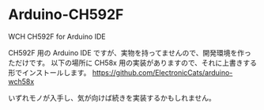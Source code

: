 # Arduino-CH592F
WCH CH592F for Arduino IDE

CH592F 用の Arduino IDE ですが、実物を持ってませんので、開発環境を作っただけです。
以下の場所に CH58x 用の実装がありますので、それに上書きする形でインストールします。
https://github.com/ElectronicCats/arduino-wch58x

いずれモノが入手し、気が向けば続きを実装するかもしれません。
